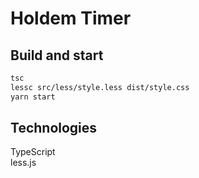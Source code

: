# Holdem Timer

## Build and start

```bash
tsc
lessc src/less/style.less dist/style.css
yarn start
```

## Technologies
TypeScript  
less.js

